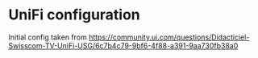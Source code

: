 # UniFi configuration

Initial config taken from https://community.ui.com/questions/Didacticiel-Swisscom-TV-UniFi-USG/6c7b4c79-9bf6-4f88-a391-9aa730fb38a0